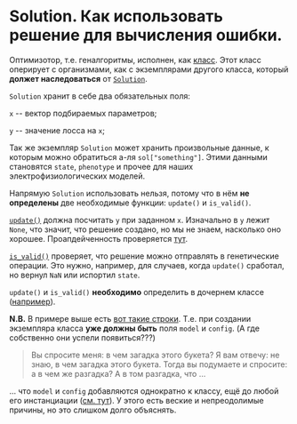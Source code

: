 # Solution. Как использовать решение для вычисления ошибки.

Оптимизотор, т.е. геналгоритмы, исполнен, как [класс](https://github.com/humanphysiologylab/pypoptim/blob/ca3f4340af19a569153b49b9b03e96ea7ab87f40/pypoptim/algorythm/ga/ga.py#L21).
Этот класс оперирует с организмами, как с экземплярами другого класса,
который **должет наследоваться** от [`Solution`](https://github.com/humanphysiologylab/pypoptim/blob/ca3f4340af19a569153b49b9b03e96ea7ab87f40/pypoptim/algorythm/solution.py#L7).

`Solution` хранит в себе два обязательных поля:

`x` -- вектор подбираемых параметров;

`y` -- значение лосса на `x`;

Так же экземпляр `Solution` может хранить произвольные данные, к которым можно обратиться а-ля `sol["something"]`. Этими данными становятся `state`, `phenotype` и прочее для наших электрофизиологических моделей.

Напрямую `Solution` использовать нельзя, потому что в нём **не определены** две необходимые функции: `update()` и `is_valid()`.

[`update()`](https://github.com/humanphysiologylab/pypoptim/blob/ca3f4340af19a569153b49b9b03e96ea7ab87f40/pypoptim/algorythm/solution.py#L95) должна посчитать `y` при заданном `x`. Изначально в `y` лежит `None`, что значит, что решение создано, но мы не знаем, насколько оно хорошее. Проапдейченность проверяется [тут](https://github.com/humanphysiologylab/pypoptim/blob/ca3f4340af19a569153b49b9b03e96ea7ab87f40/pypoptim/algorythm/solution.py#L99).

[`is_valid()`](https://github.com/humanphysiologylab/pypoptim/blob/ca3f4340af19a569153b49b9b03e96ea7ab87f40/pypoptim/algorythm/solution.py#L102) проверяет, что решение можно отправлять в генетические операции. Это нужно, например, для случаев, когда `update()` сработал, но вернул `NaN` или испортил `state`.

`update()` и `is_valid()` **необходимо** определить в дочернем классе ([например](https://github.com/humanphysiologylab/mpi_scripts/blob/a1fdb8ace7af8d759c026393ab00b67ca20a97c3/mpi_scripts/voigt/solmodel.py#L15)).

**N.B.** В примере выше есть [вот такие строки](https://github.com/humanphysiologylab/mpi_scripts/blob/a1fdb8ace7af8d759c026393ab00b67ca20a97c3/mpi_scripts/voigt/solmodel.py#L18). Т.е. при создании экземпляра класса **уже должны быть** поля `model` и `config`. (А где собственно они успели появиться???)

> Вы спросите меня: в чем загадка этого букета? Я вам отвечу: не знаю, в чем загадка этого букета. Тогда вы подумаете и спросите: а в чем же разгадка? А в том разгадка, что ...

... что `model` и `config` добавляются однократно к классу, ещё до любой его инстанциации ([см. тут](https://github.com/humanphysiologylab/mpi_scripts/blob/a1fdb8ace7af8d759c026393ab00b67ca20a97c3/mpi_scripts/voigt/mpi_script.py#L66)). У этого есть веские и непреодолимые причины, но это слишком долго объяснять.
